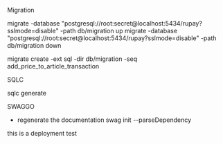 Migration

migrate -database "postgresql://root:secret@localhost:5434/rupay?sslmode=disable" -path db/migration up
migrate -database "postgresql://root:secret@localhost:5434/rupay?sslmode=disable" -path db/migration down

migrate create -ext sql -dir db/migration -seq add_price_to_article_transaction

SQLC

sqlc generate

SWAGGO

- regenerate the documentation
  swag init --parseDependency

this is a deployment test

